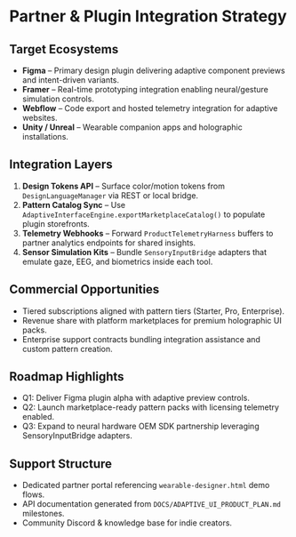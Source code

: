 # Partner & Plugin Integration Strategy

## Target Ecosystems
- **Figma** – Primary design plugin delivering adaptive component previews and intent-driven variants.
- **Framer** – Real-time prototyping integration enabling neural/gesture simulation controls.
- **Webflow** – Code export and hosted telemetry integration for adaptive websites.
- **Unity / Unreal** – Wearable companion apps and holographic installations.

## Integration Layers
1. **Design Tokens API** – Surface color/motion tokens from `DesignLanguageManager` via REST or local bridge.
2. **Pattern Catalog Sync** – Use `AdaptiveInterfaceEngine.exportMarketplaceCatalog()` to populate plugin storefronts.
3. **Telemetry Webhooks** – Forward `ProductTelemetryHarness` buffers to partner analytics endpoints for shared insights.
4. **Sensor Simulation Kits** – Bundle `SensoryInputBridge` adapters that emulate gaze, EEG, and biometrics inside each tool.

## Commercial Opportunities
- Tiered subscriptions aligned with pattern tiers (Starter, Pro, Enterprise).
- Revenue share with platform marketplaces for premium holographic UI packs.
- Enterprise support contracts bundling integration assistance and custom pattern creation.

## Roadmap Highlights
- Q1: Deliver Figma plugin alpha with adaptive preview controls.
- Q2: Launch marketplace-ready pattern packs with licensing telemetry enabled.
- Q3: Expand to neural hardware OEM SDK partnership leveraging SensoryInputBridge adapters.

## Support Structure
- Dedicated partner portal referencing `wearable-designer.html` demo flows.
- API documentation generated from `DOCS/ADAPTIVE_UI_PRODUCT_PLAN.md` milestones.
- Community Discord & knowledge base for indie creators.

